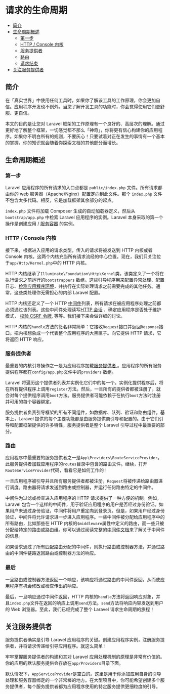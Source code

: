 
# 请求的生命周期

- [简介](#introduction)
- [生命周期概述](#lifecycle-overview)
    - [第一步](#first-steps)
    - [HTTP / Console 内核](#http-console-kernels)
    - [服务提供者](#service-providers)
    - [路由](#routing)
    - [请求结束](#finishing-up)
- [关注服务提供者](#focus-on-service-providers)

<a name="introduction"></a>
## 简介

在「真实世界」中使用任何工具时，如果你了解该工具的工作原理，你会更加自信。应用程序开发也不例外。当您了解开发工具的功能时，你会觉得使用它们更舒服、更自信。

本文的目的是让您对 Laravel 框架的工作原理有一个良好的、高层次的理解。通过更好地了解整个框架，一切感觉都不那么「神奇」，你将更有信心构建你的应用程序。如果你不明白所有的规则，不要灰心！只要试着对正在发生的事情有一个基本的掌握，你的知识就会随着你探索文档的其他部分而增长。

<a name="lifecycle-overview"></a>
## 生命周期概述

<a name="first-steps"></a>
### 第一步

Laravel 应用程序的所有请求的入口点都是 `public/index.php` 文件。所有请求都由你的 web 服务器（Apache/Nginx）配置定向到此文件。那个 `index.php` 文件不包含太多代码。相反，它是加载框架其余部分的起点。

`index.php` 文件将加载 Composer 生成的自动加载器定义，然后从 `bootstrap/app.php` 中检索 Laravel 应用程序的实例。Laravel 本身采取的第一个操作是创建应用 / [服务容器](/docs/laravel/10.x/container) 的实例。



<a name="http-console-kernels"></a>
### HTTP / Console 内核

接下来，根据进入应用的请求类型，传入的请求将被发送到 HTTP 内核或者 Console 内核。这两个内核充当所有请求流经的中心位置。现在，我们只关注位于`app/Http/Kernel.php`中的 HTTP 内核。

HTTP 内核继承了`Illuminate\Foundation\Http\Kernel`类，该类定义了一个将在执行请求之前运行的`bootstrappers` 数组。这些引导程序用来配置异常处理、配置日志、[检测应用程序环境](/docs/laravel/10.x/configuration#environment-configuration)，并执行在实际处理请求之前需要完成的其他任务。通常，这些类处理你无需担心的内部 Laravel 配置。

HTTP 内核还定义了一个 HTTP [中间件](/docs/laravel/10.x/middleware)列表，所有请求在被应用程序处理之前都必须通过该列表。这些中间件处理读写[HTTP 会话](/docs/laravel/10.x/session) ，确定应用程序是否处于维护模式， [校验 CSRF 令牌](/docs/laravel/10.x/csrf), 等等。我们接下来会做详细的讨论。

HTTP 内核的`handle`方法的签名非常简单：它接收`Request`接口并返回`Response`接口。把内核想象成一个代表整个应用程序的大黑匣子。向它提供 HTTP 请求，它将返回 HTTP 响应。

<a name="service-providers"></a>
### 服务提供者

最重要的内核引导操作之一是为应用程序加载[服务提供者 ](/docs/laravel/10.x/providers)。应用程序的所有服务提供程序都在`config/app.php`文件中的`providers` 数组。



Laravel 将遍历这个提供者列表并实例化它们中的每一个。实例化提供程序后，将在所有提供程序上调用`register`方法。然后，一旦所有的提供者都被注册了，就会对每个提供程序调用`boot`方法。服务提供者可能依赖于在执行`boot`方法时注册并可用的每个容器绑定。

服务提供者负责引导框架的所有不同组件，如数据库、队列、验证和路由组件。基本上，Laravel 提供的每个主要功能都是由服务提供商引导和配置的。由于它们引导和配置框架提供的许多特性，服务提供者是整个 Laravel 引导过程中最重要的部分。

<a name="routing"></a>
### 路由

应用程序中最重要的服务提供者之一是`App\Providers\RouteServiceProvider`。此服务提供者加载应用程序的`routes`目录中包含的路由文件。继续，打开`RouteServiceProvider`代码，看看它是如何工作的！

一旦应用程序被引导并且所有服务提供者都被注册，`Request`将被传递给路由器进行调度。路由器将请求发送到路由或控制器，并运行任何路由特定的中间件。

中间件为过滤或检查进入应用程序的 HTTP 请求提供了一种方便的机制。例如，Laravel 包含一个这样的中间件，用于验证应用程序的用户是否经过身份验证。如果用户未通过身份验证，中间件将用户重定向到登录页。但是，如果用户经过身份验证，中间件将允许请求进一步进入应用程序。一些中间件被分配给应用程序中的所有路由，比如那些在 HTTP 内核的`$middleware`属性中定义的路由，而一些只被分配给特定的路由或路由组。你可以通过阅读完整的[中间件文档](/docs/laravel/10.x/middleware)来了解关于中间件的信息。


如果请求通过了所有匹配路由分配的中间件，则执行路由或控制器方法，并通过路由的中间件链路返回路由或控制器方法的响应。

<a name="finishing-up"></a>
### 最后

一旦路由或控制器方法返回一个响应，该响应将通过路由的中间件返回，从而使应用程序有机会修改或检查传出的响应。

最后，一旦响应通过中间件返回，HTTP 内核的`handle`方法将返回响应对象，并且`index.php`文件在返回的响应上调用`send`方法。`send`方法将响应内容发送到用户的 Web 浏览器。至此，我们已经完成了整个 Laravel 请求生命周期的旅程！

<a name="focus-on-service-providers"></a>
## 关注服务提供者

服务提供者确实是引导 Laravel 应用程序的关键。创建应用程序实例，注册服务提供者，并将请求传递给引导应用程序。就这么简单！

牢牢掌握服务提供者的构建和其对 Laravel 应用处理机制的原理是非常有价值的。你的应用的默认服务提供会存放在`app/Providers`目录下面。

默认情况下，`AppServiceProvider`是空白的。这里是用于你添加应用自身的引导处理和服务容器绑定的一个非常棒的地方。在大型项目中，你可能希望创建多个服务提供者，每个服务提供者都为应用程序使用的特定服务提供更细粒度的引导。
